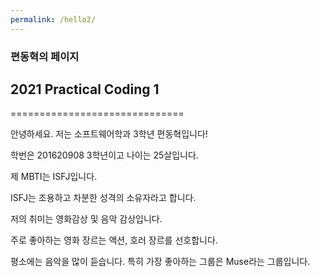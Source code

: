 ```yaml
---
permalink: /hello2/
---
```



### 편동혁의 페이지

## 2021 Practical Coding 1
==============================


안녕하세요. 저는 소프트웨어학과 3학년 편동혁입니다!

학번은 201620908 3학년이고 나이는 25살입니다.

제 MBTI는 ISFJ입니다.

ISFJ는 조용하고 차분한 성격의 소유자라고 합니다.

저의 취미는 영화감상 및 음악 감상입니다.

주로 좋아하는 영화 장르는 액션, 호러 장르를 선호합니다.

평소에는 음악을 많이 듣습니다. 특히 가장 좋아하는 그룹은 Muse라는 그룹입니다.


